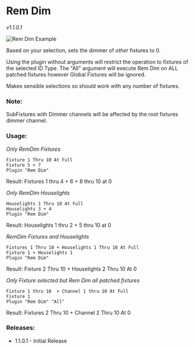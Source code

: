 # Rem Dim
*v1.1.0.1*

![Rem Dim Example](../../../../../Images/RemDim.gif)

Based on your selection, sets the dimmer of _other_ fixtures to 0.

Using the plugin without arguments will restrict the operation to fixtures of the selected ID Type. The "All" argument will execute Rem Dim on ALL patched fixtures however Global Fixtures will be ignored.

Makes sensible selections so should work with any number of fixtures.

### Note:

SubFixtures with Dimmer channels will be affected by the root fixtures dimmer channel.

### Usage:

*Only RemDim Fixtures*
```
Fixture 1 Thru 10 At Full
Fixture 5 + 7
Plugin "Rem Dim"
```
Result:
Fixtures 1 thru 4 + 6 + 8 thru 10 at 0

*Only RemDim Houselights*
```
Houselights 1 Thru 10 At Full
Houselights 3 + 4
Plugin "Rem Dim"
```

Result:
Houselights 1 thru 2 + 5 thru 10 at 0

*RemDim Fixtures and Houselights*
```
Fixtures 1 Thru 10 + Houselights 1 Thru 10 At Full
Fixture 1 + Houselights 1
Plugin "Rem Dim"
```

Result:
Fixture 2 Thru 10 + Houselights 2 Thru 10 At 0

*Only Fixture selected but Rem Dim all patched fixtures*
```
Fixture 1 thru 10  + Channel 1 thru 10 At Full
Fixture 1
Plugin "Rem Dim" "All"
```
Result:
Fixtures 2 Thru 10 + Channel 2 Thru 10 At 0

### Releases:
- 1.1.0.1 - Initial Release
